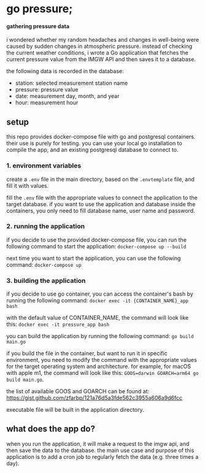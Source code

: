 # go pressure;
#### gathering pressure data

i wondered whether my random headaches and changes in well-being were caused by sudden changes in atmospheric pressure. instead of checking the current weather conditions, i wrote a Go application that fetches the current pressure value from the IMGW API and then saves it to a database.

the following data is recorded in the database:

- station: selected measurement station name
- pressure: pressure value
- date: measurement day, month, and year
- hour: measurement hour

## setup

this repo provides docker-compose file with go and postgresql containers. their use is purely for testing. you can use your local go installation to compile the app, and an existing postgresql database to connect to.

### 1. environment variables

create a `.env` file in the main directory, based on the `.envtemplate` file, and fill it with values.

fill the `.env` file with the appropriate values to connect the application to the target database. if you want to use the application and database inside the containers, you only need to fill database name, user name and password.

### 2. running the application

if you decide to use the provided docker-compose file, you can run the following command to start the application:
`docker-compose up --build`

next time you want to start the application, you can use the following command:
`docker-compose up`

### 3. building the application

if you decide to use go container, you can access the container's bash by running the following command:
`docker exec -it {CONTAINER_NAME}_app bash`

with the default value of CONTAINER_NAME, the command will look like this:
`docker exec -it pressure_app bash`


you can build the application by running the following command:
`go build main.go`

if you build the file in the container, but want to run it in specific environment, you need to modify the command with the appropriate values for the target operating system and architecture. for example, for macOS with apple m1, the command will look like this:
`GOOS=darwin GOARCH=arm64 go build main.go`.

the list of available GOOS and GOARCH can be found at:
https://gist.github.com/zfarbp/121a76d5a3fde562c3955a606a9d6fcc

executable file will be built in the application directory.

## what does the app do?

when you run the application, it will make a request to the imgw api, and then save the data to the database. the main use case and purpose of this application is to add a cron job to regularly fetch the data (e.g. three times a day).

